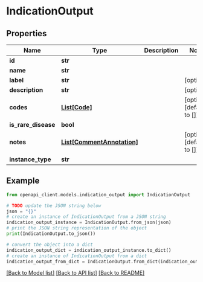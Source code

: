 # IndicationOutput


## Properties

Name | Type | Description | Notes
------------ | ------------- | ------------- | -------------
**id** | **str** |  | 
**name** | **str** |  | 
**label** | **str** |  | [optional] 
**description** | **str** |  | [optional] 
**codes** | [**List[Code]**](Code.md) |  | [optional] [default to []]
**is_rare_disease** | **bool** |  | 
**notes** | [**List[CommentAnnotation]**](CommentAnnotation.md) |  | [optional] [default to []]
**instance_type** | **str** |  | 

## Example

```python
from openapi_client.models.indication_output import IndicationOutput

# TODO update the JSON string below
json = "{}"
# create an instance of IndicationOutput from a JSON string
indication_output_instance = IndicationOutput.from_json(json)
# print the JSON string representation of the object
print(IndicationOutput.to_json())

# convert the object into a dict
indication_output_dict = indication_output_instance.to_dict()
# create an instance of IndicationOutput from a dict
indication_output_from_dict = IndicationOutput.from_dict(indication_output_dict)
```
[[Back to Model list]](../README.md#documentation-for-models) [[Back to API list]](../README.md#documentation-for-api-endpoints) [[Back to README]](../README.md)


